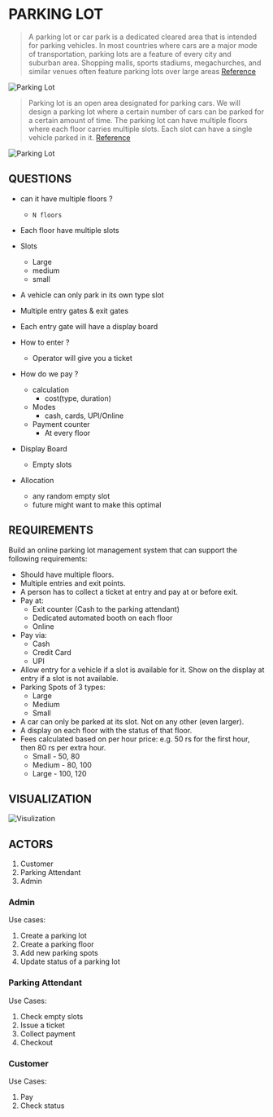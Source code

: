 # PARKING LOT

> A parking lot or car park is a dedicated cleared area that is intended for parking vehicles. In most countries where cars are a major mode of transportation, parking lots are a feature of every city and suburban area. Shopping malls, sports stadiums, megachurches, and similar venues often feature parking lots over large areas
[Reference](https://github.com/tssovi/grokking-the-object-oriented-design-interview/blob/master/object-oriented-design-case-studies/design-a-parking-lot.md)

![Parking Lot](
    https://github.com/tssovi/grokking-the-object-oriented-design-interview/raw/master/media-files/parking-lot.png)

> Parking lot is an open area designated for parking cars. We will design a parking lot where a certain number of cars can be parked for a certain amount of time. The parking lot can have multiple floors where each floor carries multiple slots. Each slot can have a single vehicle parked in it.
[Reference](https://medium.com/double-pointer/system-design-interview-parking-lot-system-ff2c58167651)


![Parking Lot](https://miro.medium.com/max/640/1*-6QRtfh6OrHJBb7nJvsCVA.jpeg)


## QUESTIONS
- can it have multiple floors ?
    - `N floors`

- Each floor have multiple slots
- Slots
    - Large
    - medium
    - small
- A vehicle can only park in its own type slot
- Multiple entry gates & exit gates
- Each entry gate will have a display board
- How to enter ?
    - Operator will give you a ticket
- How do we pay ?
    - calculation
        - cost(type, duration)
    - Modes
        - cash, cards, UPI/Online
    - Payment counter
        - At every floor
- Display Board
    - Empty slots
- Allocation
    - any random empty slot
    - future might want to make this optimal


## REQUIREMENTS
Build an online parking lot management system that can support the following requirements:
* Should have multiple floors.
* Multiple entries and exit points.
* A person has to collect a ticket at entry and pay at or before exit.
* Pay at:
    * Exit counter (Cash to the parking attendant)
    * Dedicated automated booth on each floor
    * Online
* Pay via:
    * Cash
    * Credit Card
    * UPI
* Allow entry for a vehicle if a slot is available for it. Show on the display at entry if a slot is not available.
* Parking Spots of 3 types:
    * Large
    * Medium
    * Small
* A car can only be parked at its slot. Not on any other (even larger).
* A display on each floor with the status of that floor.
* Fees calculated based on per hour price: e.g. 50 rs for the first hour, then 80 rs per extra hour.
  * Small - 50, 80
  * Medium - 80, 100
  * Large - 100, 120

## VISUALIZATION

![Visulization](https://user-images.githubusercontent.com/30684146/199560295-f24aef2e-d1ba-4036-9932-6b55cc3991f3.png) 

## ACTORS
1. Customer
2. Parking Attendant
3. Admin

### Admin
 
Use cases: 
1. Create a parking lot
2. Create a parking floor
3. Add new parking spots
4. Update status of a parking lot


### Parking Attendant
Use Cases:
1. Check empty slots
2. Issue a ticket
3. Collect payment
4. Checkout

### Customer
Use Cases:
1. Pay
2. Check status
